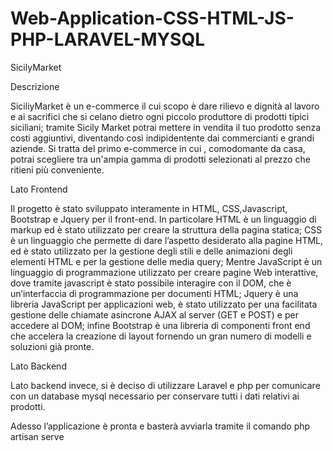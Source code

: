 # Web-Application-CSS-HTML-JS-PHP-LARAVEL-MYSQL
SicilyMarket

Descrizione

SiciliyMarket è un e-commerce il cui scopo è dare rilievo e dignità al lavoro e ai sacrifici che si celano dietro ogni piccolo produttore di prodotti tipici siciliani; tramite Sicily Market potrai mettere in vendita il tuo prodotto senza costi aggiuntivi, diventando così indipidentente dai commercianti e grandi aziende. Si tratta del primo e-commerce in cui , comodomante da casa, potrai scegliere tra un'ampia gamma di prodotti selezionati al prezzo che ritieni più conveniente.

Lato Frontend

Il progetto è stato sviluppato interamente in HTML, CSS,Javascript, Bootstrap e Jquery per il front-end. In particolare HTML è un linguaggio di markup ed è stato utilizzato per creare la struttura della pagina statica; CSS è un linguaggio che permette di dare l’aspetto desiderato alla pagine HTML, ed è stato utilizzato per la gestione degli stili e delle animazioni degli elementi HTML e per la gestione delle media query; Mentre JavaScript è un linguaggio di programmazione utilizzato per creare pagine Web interattive, dove tramite javascript è stato possibile interagire con il DOM, che è un’interfaccia di programmazione per documenti HTML; Jquery è una libreria JavaScript per applicazioni web, è stato utilizzato per una facilitata gestione delle chiamate asincrone AJAX al server (GET e POST) e per accedere al DOM; infine Bootstrap è una libreria di componenti front end che accelera la creazione di layout fornendo un gran numero di modelli e soluzioni già pronte.

Lato Backend

Lato backend invece, si è deciso di utilizzare Laravel e php per comunicare con un database mysql necessario per conservare tutti i dati relativi ai prodotti.


  

Adesso l’applicazione è pronta e basterà avviarla tramite il comando php artisan serve
